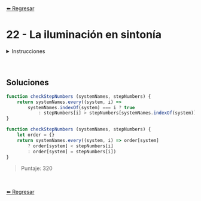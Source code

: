 [⬅️ Regresar](https://github.com/cosmoart/adventJS)

# 22 - La iluminación en sintonía

<details>
  <summary>Instrucciones</summary>

</br>

Verifica que todas las secuencias independientes de sistemas de iluminación navideña estén en orden estrictamente creciente. Tenemos dos arrays: systemNames y stepNumbers.

systemNames contiene los nombres de los sistemas de iluminación navideña, y stepNumbers contiene los números de paso de cada sistema.

Debemos verificar que los stepNumbers de cada sistema estén en orden estrictamente creciente. Si esto es cierto, devuelve true; de lo contrario, devuelve false.

Por ejemplo:

```js
const systemNames = ["tree_1", "tree_2", "house", "tree_1", "tree_2", "house"]
const stepNumbers = [1, 33, 10, 2, 44, 20]

checkStepNumbers(systemNames, stepNumbers) // => true

// tree_1 tiene los pasos: [1, 2]
// tree_2 tiene los pasos: [33, 44]
// house tiene los pasos: [10, 20]

// true: Los pasos de cada sistema están en orden estrictamente creciente

checkStepNumbers(["tree_1", "tree_1", "house"], [2, 1, 10]) // => false

// tree_1 tiene los pasos: [2, 1]
// house tiene los pasos: [10]

// false: tree_1 tiene los pasos de forma decreciente
```

Ten en cuenta que:

- La posición del nombre del sistema en systemNames y el número de paso en stepNumbers corresponden al mismo sistema.
- Los pasos en stepNumbers pueden repetirse para diferentes sistemas.

</details>

<br/>
<br/>

## Soluciones

```js
function checkStepNumbers (systemNames, stepNumbers) {
	return systemNames.every((system, i) =>
		systemNames.indexOf(system) === i ? true
			: stepNumbers[i] > stepNumbers[systemNames.indexOf(system)])
}
```

```js
function checkStepNumbers (systemNames, stepNumbers) {
	let order = {}
	return systemNames.every((system, i) => order[system]
		? order[system] < stepNumbers[i]
		: order[system] = stepNumbers[i])
}
```

> Puntaje: 320

<br/>

[⬅️ Regresar](https://github.com/cosmoart/adventJS)